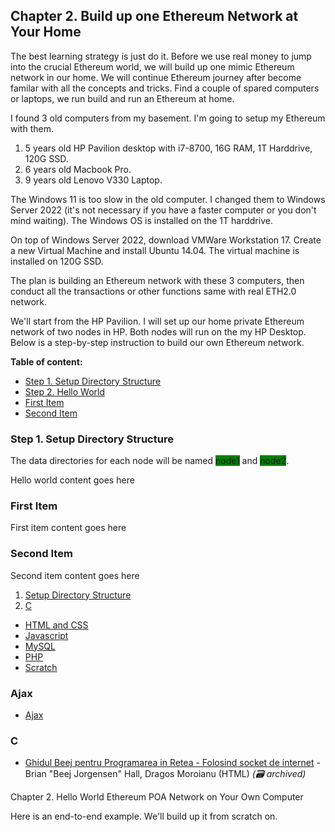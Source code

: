 ## Chapter 2. Build up one Ethereum Network at Your Home

The best learning strategy is just do it. Before we use real money to jump into the crucial Ethereum world, we will build up one mimic Ethereum network in our home. We will continue Ethereum journey after become familar with all the concepts and tricks. Find a couple of spared computers or laptops, we run build and run an Ethereum at home.

I found 3 old computers from my basement. I'm going to setup my Ethereum with them.

1. 5 years old HP Pavilion desktop with i7-8700, 16G RAM, 1T Harddrive, 120G SSD. 
2. 6 years old Macbook Pro.
3. 9 years old Lenovo V330 Laptop. 

The Windows 11 is too slow in the old computer. I changed them to Windows Server 2022 (it's not necessary if you have a faster computer or you don't mind waiting). The Windows OS is installed on the 1T harddrive. 

On top of Windows Server 2022, download VMWare Workstation 17. Create a new Virtual Machine and install Ubuntu 14.04. The virtual machine is installed on 120G SSD.

The plan is building an Ethereum network with these 3 computers, then conduct all the transactions or other functions same with real ETH2.0 network. 

We'll start from the HP Pavilion. I will set up our home private Ethereum network of two nodes in HP. Both nodes will run on the my HP Desktop. Below is a step-by-step instruction to build our own Ethereum network. 


**Table of content:**
- [Step 1. Setup Directory Structure](#directory)
- [Step 2. Hello World](#item-one)
- [First Item](#item-two)
- [Second Item](#item-three)

<a id="directory"></a>
### Step 1. Setup Directory Structure
The data directories for each node will be named <span style="background-color:green">node1</span> and <span style="background-color:green">node2</span>. 




Hello world content goes here

<a id="item-two"></a>
### First Item
First item content goes here

<a id="item-three"></a>
### Second Item
Second item content goes here




1. [Setup Directory Structure](#ajax)
3. [C](#c)
* [HTML and CSS](#html-and-css)
* [Javascript](#javascript)
* [MySQL](#mysql)
* [PHP](#php)
* [Scratch](#scratch)


### Ajax

* [Ajax](http://etutoriale.ro/articles/1483/1/Tutorial-Ajax/)


### C

* [Ghidul Beej pentru Programarea in Retea - Folosind socket de internet](https://web.archive.org/web/20180710112954/http://weknowyourdreams.com/beej.html) - Brian "Beej Jorgensen" Hall, Dragos Moroianu (HTML) *(:card_file_box: archived)*





Chapter 2. Hello World Ethereum POA Network on Your Own Computer

Here is an end-to-end example. We'll build up it from scratch on.

